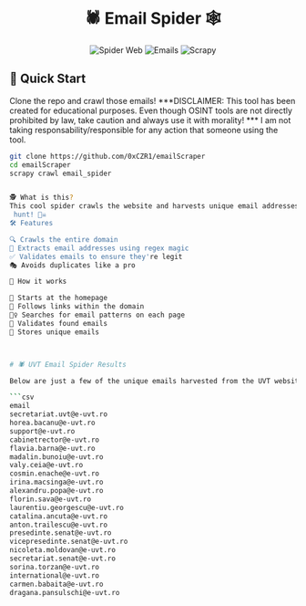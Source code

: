 # 
<h1 align="center">🕷️ Email Spider 🕸️</h1>

<div align="center">

![Spider Web](https://img.shields.io/badge/🕸️-Spider%20Web-blue?style=for-the-badge)
![Emails](https://img.shields.io/badge/📧-Email%20Harvester-orange?style=for-the-badge)
![Scrapy](https://img.shields.io/badge/🦀-Built%20with%20Scrapy-brightgreen?style=for-the-badge)

</div>

## 🚀 Quick Start

Clone the repo and crawl those emails!
***DISCLAIMER: This tool has been created for educational purposes. Even though OSINT tools are not directly prohibited by law, take caution and always use it with morality!
*** I am not taking responsability/responsible for any action that someone using the tool.

```bash
git clone https://github.com/0xCZR1/emailScraper
cd emailScraper
scrapy crawl email_spider


🕵️ What is this?
This cool spider crawls the website and harvests unique email addresses. It's like a digital treasure
 hunt! 🏴‍☠️
🛠️ Features

🔍 Crawls the entire domain
📧 Extracts email addresses using regex magic
✅ Validates emails to ensure they're legit
🎭 Avoids duplicates like a pro

🧠 How it works

🏁 Starts at the homepage
🔗 Follows links within the domain
🕵️‍♀️ Searches for email patterns on each page
🧐 Validates found emails
💾 Stores unique emails



# 🕷️ UVT Email Spider Results

Below are just a few of the unique emails harvested from the UVT website:

```csv
email
secretariat.uvt@e-uvt.ro
horea.bacanu@e-uvt.ro
support@e-uvt.ro
cabinetrector@e-uvt.ro
flavia.barna@e-uvt.ro
madalin.bunoiu@e-uvt.ro
valy.ceia@e-uvt.ro
cosmin.enache@e-uvt.ro
irina.macsinga@e-uvt.ro
alexandru.popa@e-uvt.ro
florin.sava@e-uvt.ro
laurentiu.georgescu@e-uvt.ro
catalina.ancuta@e-uvt.ro
anton.trailescu@e-uvt.ro
presedinte.senat@e-uvt.ro
vicepresedinte.senat@e-uvt.ro
nicoleta.moldovan@e-uvt.ro
secretariat.senat@e-uvt.ro
sorina.torzan@e-uvt.ro
international@e-uvt.ro
carmen.babaita@e-uvt.ro
dragana.pansulschi@e-uvt.ro


